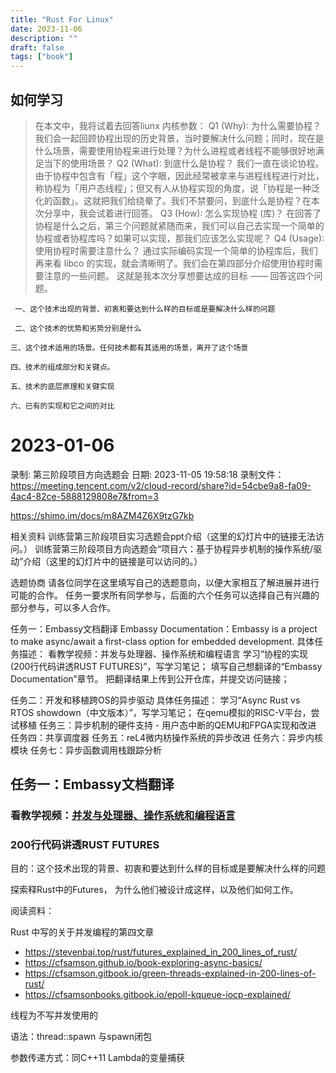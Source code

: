 ```yaml
---
title: "Rust For Linux"
date: 2023-11-06
description: ""
draft: false
tags: ["book"]
---
```










## 如何学习

> 在本文中，我将试着去回答liunx 内核参数：
> Q1 (Why): 为什么需要协程？
> 我们会一起回顾协程出现的历史背景，当时要解决什么问题；同时，现在是什么场景，需要使用协程来进行处理？为什么进程或者线程不能够很好地满足当下的使用场景？
> Q2 (What): 到底什么是协程？
> 我们一直在谈论协程。由于协程中包含有「程」这个字眼，因此经常被拿来与进程线程进行对比，称协程为「用户态线程」；但又有人从协程实现的角度，说「协程是一种泛化的函数」。这就把我们给绕晕了。我们不禁要问，到底什么是协程？在本次分享中，我会试着进行回答。
> Q3 (How): 怎么实现协程 (库)？
> 在回答了协程是什么之后，第三个问题就紧随而来，我们可以自己去实现一个简单的协程或者协程库吗？如果可以实现，那我们应该怎么实现呢？
> Q4 (Usage): 使用协程时需要注意什么？
> 通过实际编码实现一个简单的协程库后，我们再来看 libco 的实现，就会清晰明了。我们会在第四部分介绍使用协程时需要注意的一些问题。
> 这就是我本次分享想要达成的目标 —— 回答这四个问题。

~~~
 一、这个技术出现的背景、初衷和要达到什么样的目标或是要解决什么样的问题 

 二、这个技术的优势和劣势分别是什么 

三、这个技术适用的场景。任何技术都有其适用的场景，离开了这个场景

四、技术的组成部分和关键点。

五、技术的底层原理和关键实现

六、已有的实现和它之间的对比
~~~







# 2023-01-06



录制: 第三阶段项目方向选题会
日期: 2023-11-05 19:58:18
录制文件：https://meeting.tencent.com/v2/cloud-record/share?id=54cbe9a8-fa09-4ac4-82ce-5888129808e7&from=3

https://shimo.im/docs/m8AZM4Z6X9tzG7kb


相关资料
训练营第三阶段项目实习选题会ppt介绍（这里的幻灯片中的链接无法访问。）
训练营第三阶段项目方向选题会“项目六：基于协程异步机制的操作系统/驱动”介绍（这里的幻灯片中的链接是可以访问的。）

选题协商
请各位同学在这里填写自己的选题意向，以便大家相互了解进展并进行可能的合作。
任务一要求所有同学参与，后面的六个任务可以选择自己有兴趣的部分参与，可以多人合作。

任务一：Embassy文档翻译
Embassy Documentation：Embassy is a project to make async/await a first-class option for embedded development.
具体任务描述：
看教学视频：并发与处理器、操作系统和编程语言
学习“协程的实现(200行代码讲透RUST FUTURES)”，写学习笔记；
填写自己想翻译的“Embassy Documentation”章节。
把翻译结果上传到公开仓库，并提交访问链接；

任务二：开发和移植跨OS的异步驱动
具体任务描述：
学习“Async Rust vs RTOS showdown（中文版本）”，写学习笔记；
在qemu模拟的RISC-V平台，尝试移植
任务三：异步机制的硬件支持 - 用户态中断的QEMU和FPGA实现和改进
任务四：共享调度器
任务五：reL4微内枋操作系统的异步改进
任务六：异步内核模块
任务七：异步函数调用栈跟踪分析





## 任务一：Embassy文档翻译

### 看教学视频：[并发与处理器、操作系统和编程语言](https://www.xuetangx.com/learn/THU0809100czxt/THU0809100czxt/14294493/video/25500376)





### 200行代码讲透RUST FUTURES



目的：这个技术出现的背景、初衷和要达到什么样的目标或是要解决什么样的问题 

探索释Rust中的Futures， 为什么他们被设计成这样，以及他们如何工作。



阅读资料：

 Rust 中写的关于并发编程的第四文章

- https://stevenbai.top/rust/futures_explained_in_200_lines_of_rust/
- https://cfsamson.github.io/book-exploring-async-basics/
- https://cfsamson.gitbook.io/green-threads-explained-in-200-lines-of-rust/
- https://cfsamsonbooks.gitbook.io/epoll-kqueue-iocp-explained/



线程为不写并发使用的

语法：thread::spawn 与spawn闭包

参数传递方式：同C++11 Lambda的变量捕获




























